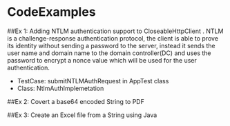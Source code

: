 # CodeExamples

##Ex 1: Adding NTLM authentication support to CloseableHttpClient .
  NTLM is a challenge-response authentication protocol, the client is able to prove its identity without sending a password to the server,
  instead it sends the user name and domain name to the domain controller(DC) and uses the password to encrypt a nonce value 
  which will be used for the user authentication.
   - TestCase: submitNTLMAuthRequest in AppTest class
   - Class: NtlmAuthImplemetation
   
##Ex 2: Covert a base64 encoded String to PDF

##Ex 3: Create an Excel file from a String using Java

